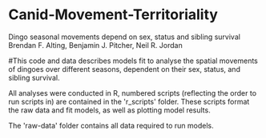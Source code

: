 # Canid-Movement-Territoriality
Dingo seasonal movements depend on sex, status and sibling survival 
Brendan F. Alting, Benjamin J. Pitcher, Neil R. Jordan


#This code and data describes models fit to analyse the spatial movements of dingoes over different seasons, dependent on their sex, status, and sibling survival. 

All analyses were conducted in R, numbered scripts (reflecting the order to run scripts in) are contained in the 'r_scripts' folder. These scripts format the raw data and fit models, as well as plotting model results.

The 'raw-data' folder contains all data required to run models.
